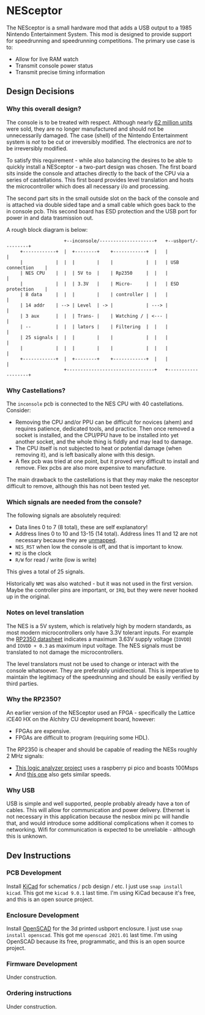 # NESceptor

The NESceptor is a small hardware mod that adds a USB output to a 1985 Nintendo Entertainment System.
This mod is designed to provide support for speedrunning and speedrunning competitions.
The primary use case is to:

 - Allow for live RAM watch
 - Transmit console power status
 - Transmit precise timing information

## Design Decisions

### Why this overall design?

The console is to be treated with respect.
Although nearly [62 million units](https://en.wikipedia.org/wiki/Nintendo_Entertainment_System) were sold, they are no longer manufactured and should not be unnecessarily damaged.
The case (shell) of the Nintendo Entertainment system is _not_ to be cut or irreversibly modified.
The electronics are _not_ to be irreversibly modified.

To satisfy this requirement - while also balancing the desires to be able to quickly install a NESceptor - a two-part design was chosen.
The first board sits inside the console and attaches directly to the back of the CPU via a series of castellations.
This first board provides level translation and hosts the microcontroller which does all necessary i/o and processing.

The second part sits in the small outside slot on the back of the console and is attached via double sided tape and a small cable which goes back to the in console pcb.
This second board has ESD protection and the USB port for power in and data trasmission out.

A rough block diagram is below:

```
                     +--inconsole/--------------------+   +--usbport/---------+
     +------------+  |  +--------+    +------------+  |   |                   |
     |            |  |  |        |    |            |  |   | USB connection    |
     | NES CPU    |  |  | 5V to  |    | Rp2350     |  |   |                   |
     |            |  |  | 3.3V   |    | Micro-     |  |   | ESD protection    |
     | 8 data     |  |  |        |    | controller |  |   |                   |
     | 14 addr    | --> | Level  | -> |            | ---> |                   |
     | 3 aux      |  |  | Trans- |    | Watching / | <--- |                   |
     | --         |  |  | lators |    | Filtering  |  |   |                   |
     | 25 signals |  |  |        |    |            |  |   |                   |
     |            |  |  |        |    |            |  |   |                   |
     +------------+  |  +--------+    +------------+  |   |                   |
                     +--------------------------------+   +-------------------+ 
```

### Why Castellations?

The `inconsole` pcb is connected to the NES CPU with 40 castellations.
Consider:

- Removing the CPU and/or PPU can be difficult for novices (ahem) and requires patience, dedicated tools, and practice.
  Then once removed a socket is installed, and the CPU/PPU have to be installed into yet another socket, and the whole thing is fiddly and may lead to damage.
- The CPU itself is not subjected to heat or potential damage (when removing it), and is left basically alone with this design.
- A flex pcb was tried at one point, but it proved very difficult to install and remove.
  Flex pcbs are also more expensive to manufacture.

The main drawback to the castellations is that they may make the nesceptor difficult to remove, although this has not been tested yet.

### Which signals are needed from the console?

The following signals are absolutely required:

- Data lines 0 to 7 (8 total), these are self explanatory!
- Address lines 0 to 10 and 13-15 (14 total). Address lines 11 and 12 are not necessary because they are [unmapped](https://www.nesdev.org/wiki/CPU_memory_map).
- `NES_RST` when low the console is off, and that is important to know.
- `M2` is the clock
- `R/W` for read / write (low is write) 

This gives a total of 25 signals.

Historically `NMI` was also watched - but it was not used in the first version.
Maybe the controller pins are important, or `IRQ`, but they were never hooked up in the original.

### Notes on level translation

The NES is a 5V system, which is relatively high by modern standards, as most modern microcontrollers only have 3.3V tolerant inputs.
For example the [RP2350 datasheet](https://datasheets.raspberrypi.com/rp2350/rp2350-datasheet.pdf) indicates a maximum 3.63V supply voltage (`IOVDD`) and `IOVDD + 0.3` as maximum input voltage.
The NES signals must be translated to not damage the microcontrollers.

The level translators must not be used to change or interact with the console whatsoever.
They are preferably unidirectional.
This is imperative to maintain the legitimacy of the speedrunning and should be easily verified by third parties.

### Why the RP2350?

An earlier version of the NESceptor used an FPGA - specifically the Lattice iCE40 HX on the Alchitry CU development board, however:

- FPGAs are expensive.
- FPGAs are difficult to program (requiring some HDL).

The RP2350 is cheaper and should be capable of reading the NESs roughly 2 MHz signals:

- [This logic analyzer project](https://github.com/gusmanb/logicanalyzer/tree/master) uses a raspberry pi pico and boasts 100Msps
- And [this one](https://github.com/dotcypress/ula) also gets similar speeds.

### Why USB

USB is simple and well supported, people probably already have a ton of cables.
This will allow for communication and power delivery.
Ethernet is not necessary in this application because the nesbox mini pc will handle that, and would introduce some additional complications when it comes to networking.
Wifi for communication is expected to be unreliable - although this is unknown.

## Dev Instructions

### PCB Development

Install [KiCad](https://www.kicad.org/) for schematics / pcb design / etc.
I just use `snap install kicad`.
This got me `kicad 9.0.1` last time.
I'm using KiCad because it's free, and this is an open source project.

### Enclosure Development

Install [OpenSCAD](https://openscad.org/) for the 3d printed usbport enclosure.
I just use `snap install openscad`.
This got me `openscad 2021.01` last time.
I'm using OpenSCAD because its free, programmatic, and this is an open source project.

### Firmware Development

Under construction.

### Ordering instructions

Under construction.
